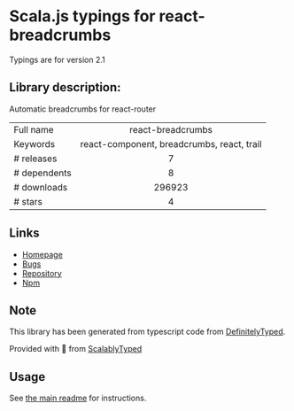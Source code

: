 
# Scala.js typings for react-breadcrumbs

Typings are for version 2.1

## Library description:
Automatic breadcrumbs for react-router

|                    |                 |
| ------------------ | :-------------: |
| Full name          | react-breadcrumbs |
| Keywords           | react-component, breadcrumbs, react, trail |
| # releases         | 7 |
| # dependents       | 8 |
| # downloads        | 296923 |
| # stars            | 4 |

## Links
- [Homepage](https://github.com/svenanders/react-breadcrumbs)
- [Bugs](https://github.com/svenanders/react-breadcrumbs/issues)
- [Repository](https://github.com/svenanders/react-breadcrumbs)
- [Npm](https://www.npmjs.com/package/react-breadcrumbs)
    


## Note
This library has been generated from typescript code from [DefinitelyTyped](https://definitelytyped.org).

Provided with :purple_heart: from [ScalablyTyped](https://github.com/oyvindberg/ScalablyTyped)

## Usage
See [the main readme](../../readme.md) for instructions.


